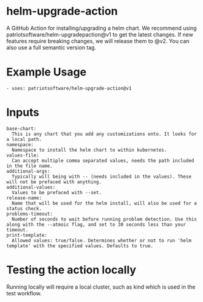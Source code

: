 # helm-upgrade-action
A GitHub Action for installing/upgrading a helm chart. We recommend using patriotsoftware/helm-upgradepaction@v1 to get the latest changes. If new features require breaking changes, we will release them to @v2. You can also use a full semantic version tag.

# Example Usage
```- uses: patriotsoftware/helm-upgrade-action@v1```
# Inputs
```
base-chart:
  This is any chart that you add any customizations onto. It looks for a local path.
namespace:
  Namespace to install the helm chart to within kubernetes.
values-file:
  Can accept multiple comma separated values, needs the path included in the file name.
additional-args:
  Typically will being with -- (needs included in the values). These will not be prefaced with anything.
additional-values:
  Values to be prefaced with --set.
release-name:
  Name that will be used for the helm install, will also be used for a status check.
problems-timeout:
  Number of seconds to wait before running problem detection. Use this along with the --atmoic flag, and set to 30 seconds less than your timeout.
print-template:
  Allowed values: true/false. Determines whether or not to run 'helm template' with the specified values. Defaults to true.
```

# Testing the action locally
Running locally will require a local cluster, such as kind which is used in the test workflow.
